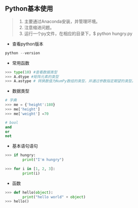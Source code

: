 ## Python基本使用

> 1. 主要通过Anaconda安装，并管理环境。
> 2. 注意缩进问题。
> 3. 运行一个py文件，在相应的目录下，$ python hungry.py
>
> 

- 查看python版本
```cpp
python --version
```

- 常用函数

```python
>>> type(10) #查看数据类型
>>> A.dtype #矩阵元素的类型
>>> A.astype # 转换数值为NumPy数组的类型，并通过参数指定期望的类型。
```

- 数据类型

```python
# 字典
>>> me = {'height':180}
>>> me['height']
>>> me['weight'] =70

# bool
and
or
not
```

- 基本语句语句

```python
>>> if hungry:
    	print("I'm hungry")
        
>>> for i in [1, 2, 3]:
    	print(i)
```

- 函数

```python
>>> def hello(object):
    	print("hello world" + object)
>>> hello()
```
